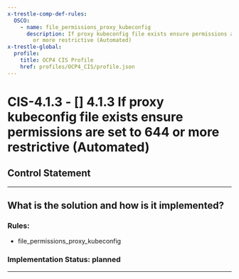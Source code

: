```yaml
---
x-trestle-comp-def-rules:
  OSCO:
    - name: file_permissions_proxy_kubeconfig
      description: If proxy kubeconfig file exists ensure permissions are set to 644
        or more restrictive (Automated)
x-trestle-global:
  profile:
    title: OCP4 CIS Profile
    href: profiles/OCP4_CIS/profile.json
---
```


# CIS-4.1.3 - \[\] 4.1.3 If proxy kubeconfig file exists ensure permissions are set to 644 or more restrictive (Automated)

## Control Statement

______________________________________________________________________

## What is the solution and how is it implemented?

<!-- For implementation status enter one of: implemented, partial, planned, alternative, not-applicable -->

<!-- Note that the list of rules under ### Rules: is read-only and changes will not be captured after assembly to JSON -->

<!-- Add control implementation description here for control: CIS-4.1.3 -->

### Rules:

  - file_permissions_proxy_kubeconfig

### Implementation Status: planned

______________________________________________________________________
